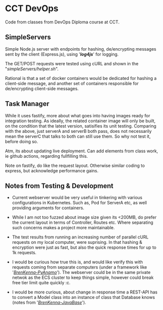 
# CCT DevOps

Code from classes from DevOps Diploma course at CCT.

  
  

## SimpleServers

Simple Node.js server with endpoints for hashing, de/encrypting messages sent by the client (Express.js), using '***log4js***' for logging.

The GET/POST requests were tested using cURL and shown in the "*simpleServers/helper.sh*".

  

Rational is that a set of docker containers would be dedicated for hashing a client-side message, and another set of containers responsible for de/encrypting client-side messages.


## Task Manager

While it uses fastify, more about what goes into having images ready for integration testing. As ideally, the related container image will only be built, on the condition that the latest version, satisifies its unit testing. Comparing with the above, just serverA and serverB both pass, does not necessarily mean the serverC that talks to both can still use them. So why not test it, before doing so.

Atm, its about updating live deployment. Can add elements from class work, ie github actions, regarding fullfilling this.

Note on fastify, do like the request layout. Otherwise similar coding to express, but acknowledge performance gains.
  

## Notes from Testing & Development

- Current webserver would be very useful in tinkering with various configurations in Kubernetes. Such as, Pod for ServerA etc, as well providing arguments for containers.

  
  

- While I am not too fuzzed about image size given its <200MB, do prefer the current layout in terms of Controller, Routes etc. Where separating such concerns makes a project more maintainable.

  
  

- The test results from running an increasing number of parallel cURL requests on my local computer, were suprising. In that hashing & encryption were just as fast, but also the quick response times for up to 1k requests.

  
  

- I would be curious how true this is, and would like verify this with requests coming from separate computers (under a framework like '*[BrenKenna-PyAnamo](https://github.com/BrenKenna/pyanamo)*'). The webserver could be in the same private netwok as the ECS cluster to keep things simple, however could break free tier limit quite quickly :c.

  
  

- I would be more curious, about change in response time a REST-API has to convert a Model class into an instance of class that Database knows (notes from '*[BrenKenna-JavaBase](https://github.com/BrenKenna/JavaBase)*').